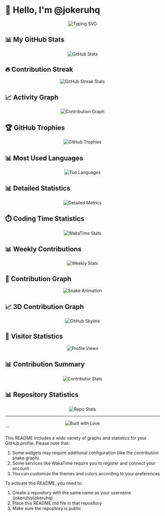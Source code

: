 # 👋 Hello, I'm @jokeruhq

<div align="center">
  <img src="https://readme-typing-svg.herokuapp.com?font=Fira+Code&size=25&duration=3000&pause=1000&color=F7F7F7&center=true&vCenter=true&width=435&lines=Software+Developer;Technology+Enthusiast;Always+Learning" alt="Typing SVG" />
</div>

## 📊 My GitHub Stats

<div align="center">
  <img src="https://github-readme-stats.vercel.app/api?username=jokeruhq&show_icons=true&theme=radical&include_all_commits=true&count_private=true" alt="GitHub Stats" />
</div>

## 🔥 Contribution Streak

<div align="center">
  <img src="https://github-readme-streak-stats.herokuapp.com/?user=jokeruhq&theme=radical" alt="GitHub Streak Stats" />
</div>

## 📈 Activity Graph

<div align="center">
  <img src="https://activity-graph.herokuapp.com/graph?username=jokeruhq&theme=react-dark" alt="Contribution Graph" />
</div>

## 🏆 GitHub Trophies

<div align="center">
  <img src="https://github-profile-trophy.vercel.app/?username=jokeruhq&theme=radical&no-frame=true&no-bg=false&margin-w=4&row=1" alt="GitHub Trophies" />
</div>

## 📊 Most Used Languages

<div align="center">
  <img src="https://github-readme-stats.vercel.app/api/top-langs/?username=jokeruhq&layout=compact&theme=radical" alt="Top Languages" />
</div>

## 📊 Detailed Statistics

<div align="center">
  <img src="https://metrics.lecoq.io/jokeruhq?template=classic&base.header=0&base.activity=0&base.community=0&base.repositories=0&base.metadata=0&isocalendar=1&languages=1&achievements=1&notable=1&isocalendar.duration=half-year&languages.limit=8&languages.threshold=0%25&languages.colors=github&languages.sections=most-used&languages.indepth=false&languages.analysis.timeout=15&languages.categories=markup%2C%20programming&languages.recent.categories=markup%2C%20programming&languages.recent.load=300&languages.recent.days=14&achievements.threshold=C&achievements.secrets=true&achievements.display=detailed&achievements.limit=0&notable.from=organization&notable.repositories=false&notable.indepth=false&notable.types=commit&config.timezone=America%2FMexico_City" alt="Detailed Metrics" />
</div>

## ⏱️ Coding Time Statistics

<div align="center">
  <img src="https://github-readme-stats.vercel.app/api/wakatime?username=jokeruhq&theme=radical" alt="WakaTime Stats" />
</div>

## 📊 Weekly Contributions

<div align="center">
  <img src="https://github-readme-stats.vercel.app/api/wakatime?username=jokeruhq&layout=compact&theme=radical" alt="Weekly Stats" />
</div>

## 🐍 Contribution Graph

<div align="center">
  <img src="https://github.com/jokeruhq/jokeruhq/blob/output/github-contribution-grid-snake.svg" alt="Snake Animation" />
</div>

## 📈 3D Contribution Graph

<div align="center">
  <img src="https://skyline.github.com/jokeruhq/2023" alt="GitHub Skyline" />
</div>

## 🌟 Visitor Statistics

<div align="center">
  <img src="https://komarev.com/ghpvc/?username=jokeruhq&label=Profile+Views&color=blueviolet&style=for-the-badge" alt="Profile Views" />
</div>

## 📊 Contribution Summary

<div align="center">
  <img src="https://github-contributor-stats.vercel.app/api?username=jokeruhq&limit=5&theme=radical&combine_all_yearly_contributions=true" alt="Contributor Stats" />
</div>

## 📊 Repository Statistics

<div align="center">
  <img src="https://github-readme-stats.vercel.app/api/pin/?username=jokeruhq&repo=jokeruhq&theme=radical" alt="Repo Stats" />
</div>

---

<div align="center">
  <img src="https://forthebadge.com/images/badges/built-with-love.svg" alt="Built with Love" />
</div>
```

This README includes a wide variety of graphs and statistics for your GitHub profile. Please note that:

1. Some widgets may require additional configuration (like the contribution snake graph)
2. Some services like WakaTime require you to register and connect your account
3. You can customize the themes and colors according to your preferences

To activate this README, you need to:
1. Create a repository with the same name as your username (jokeruhq/jokeruhq)
2. Place this README.md file in that repository
3. Make sure the repository is public
```

